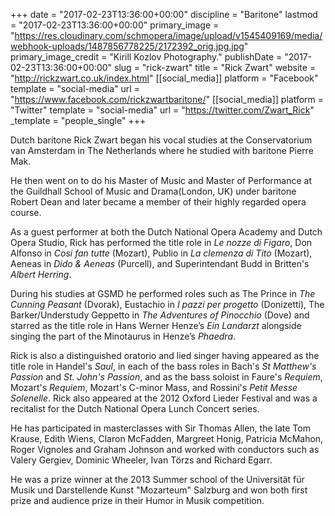 +++
date = "2017-02-23T13:36:00+00:00"
discipline = "Baritone"
lastmod = "2017-02-23T13:36:00+00:00"
primary_image = "https://res.cloudinary.com/schmopera/image/upload/v1545409169/media/webhook-uploads/1487856778225/2172392_orig.jpg.jpg"
primary_image_credit = "Kirill Kozlov Photography."
publishDate = "2017-02-23T13:36:00+00:00"
slug = "rick-zwart"
title = "Rick Zwart"
website = "http://rickzwart.co.uk/index.html"
[[social_media]]
platform = "Facebook"
template = "social-media"
url = "https://www.facebook.com/rickzwartbaritone/"
[[social_media]]
platform = "Twitter"
template = "social-media"
url = "https://twitter.com/Zwart_Rick"
_template = "people_single"
+++

Dutch baritone Rick Zwart began his vocal studies at the Conservatorium van Amsterdam in The Netherlands where he studied with baritone Pierre Mak. 

He then went on to do his Master of Music and Master of Performance at the Guildhall School of Music and Drama(London, UK) under baritone Robert Dean and later became a member of their highly regarded opera course.

As a guest performer at both the Dutch National Opera Academy and Dutch Opera Studio, Rick has performed the title role in *Le nozze di Figaro*, Don Alfonso in *Cosi fan tutte* (Mozart), Publio in *La clemenza di Tito* (Mozart), Aeneas in *Dido & Aeneas* (Purcell), and Superintendant Budd in Britten's *Albert Herring*. 

During his studies at GSMD he performed roles such as The Prince in *The Cunning Peasant* (Dvorak), Eustachio in *I pazzi per progetto* (Donizetti), The Barker/Understudy Geppetto in *The Adventures of Pinocchio* (Dove) and starred as the title role in Hans Werner Henze’s *Ein Landarzt* alongside singing the part of the Minotaurus in Henze’s *Phaedra*.

Rick is also a distinguished oratorio and lied singer having appeared as the title role in Handel's *Saul*, in each of the bass roles in Bach's *St Matthew's Passion* and *St. John's Passion*, and as the bass soloist in Faure's *Requiem*, Mozart's *Requiem*, Mozart's C-minor Mass, and Rossini's *Petit Messe Solenelle*. Rick also appeared at the 2012 Oxford Lieder Festival and was a recitalist for the Dutch National Opera Lunch Concert series.

He has participated in masterclasses with Sir Thomas Allen, the late Tom Krause, Edith Wiens, Claron McFadden, Margreet Honig, Patricia McMahon, Roger Vignoles and Graham Johnson and worked with conductors such as Valery Gergiev, Dominic Wheeler, Ivan Törzs and Richard Egarr.

He was a prize winner at the 2013 Summer school of the Universität für Musik und Darstellende Kunst "Mozarteum" Salzburg and won both first prize and audience prize in their Humor in Musik  competition.
